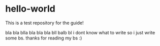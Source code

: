# hello-world
This is a test repository for the guide!

bla bla blla bla bla bla bll balb bl i dont know what to write so i just write some bs. thanks for reading my bs :)

